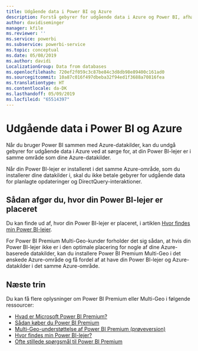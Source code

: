 ```yaml
---
title: Udgående data i Power BI og Azure
description: Forstå gebyrer for udgående data i Azure og Power BI, afhængigt af lejerplacering og Power BI Premium
author: davidiseminger
manager: kfile
ms.reviewer: ''
ms.service: powerbi
ms.subservice: powerbi-service
ms.topic: conceptual
ms.date: 05/08/2019
ms.author: davidi
LocalizationGroup: Data from databases
ms.openlocfilehash: 720ef2f059c3c87be84c3d8db98e89400c161ad0
ms.sourcegitcommit: 10a87c016f497dbeba32f94ed1f3688a70816fea
ms.translationtype: HT
ms.contentlocale: da-DK
ms.lasthandoff: 05/09/2019
ms.locfileid: "65514397"
---
```

# <a name="power-bi-and-azure-egress"></a>Udgående data i Power BI og Azure

Når du bruger Power BI sammen med Azure-datakilder, kan du undgå gebyrer for udgående data i Azure ved at sørge for, at din Power BI-lejer er i samme område som dine Azure-datakilder.

Når din Power BI-lejer er installeret i det samme Azure-område, som du installerer dine datakilder i, skal du ikke betale gebyrer for udgående data for planlagte opdateringer og DirectQuery-interaktioner. 

## <a name="determining-where-your-power-bi-tenant-is-located"></a>Sådan afgør du, hvor din Power BI-lejer er placeret

Du kan finde ud af, hvor din Power BI-lejer er placeret, i artiklen [Hvor findes min Power BI-lejer](service-admin-where-is-my-tenant-located.md).

For Power BI Premium Multi-Geo-kunder forholder det sig sådan, at hvis din Power BI-lejer ikke er i den optimale placering for nogle af dine Azure-baserede datakilder, kan du installere Power BI Premium Multi-Geo i det ønskede Azure-område og få fordel af at have din Power BI-lejer og Azure-datakilder i det samme Azure-område.

## <a name="next-steps"></a>Næste trin

Du kan få flere oplysninger om Power BI Premium eller Multi-Geo i følgende ressourcer:

* [Hvad er Microsoft Power BI Premium?](service-premium-what-is.md)
* [Sådan køber du Power BI Premium](service-admin-premium-purchase.md)
* [Multi-Geo-understøttelse af Power BI Premium (prøveversion)](service-admin-premium-multi-geo.md)
* [Hvor findes min Power BI-lejer?](service-admin-where-is-my-tenant-located.md)
* [Ofte stillede spørgsmål til Power BI Premium](service-premium-faq.md)


